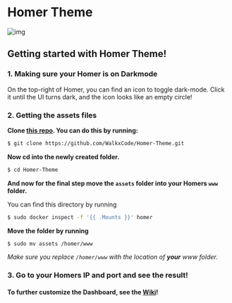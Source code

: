 # **Homer Theme**
![img](https://raw.githubusercontent.com/WalkxCode/Homer-Theme/main/preview.png?token=AQ7E3GREVKRKTQCF7RDD6CTBORDCY)


## Getting started with Homer Theme!

### 1. Making sure your Homer is on Darkmode
On the top-right of Homer, you can find an icon to toggle dark-mode. Click it until the UI turns dark, and the icon looks like an empty circle!

### 2. Getting the assets files
**Clone [this repo](https://github.com/WalkxCode/Homer-Theme). You can do this by running:**
```sh
$ git clone https://github.com/WalkxCode/Homer-Theme.git
```
**Now cd into the newly created folder.**
```sh
$ cd Homer-Theme
```
**And now for the final step move the `assets` folder into your Homers `www` folder.**

You can find this directory by running
```sh
$ sudo docker inspect -f '{{ .Mounts }}' homer
```

**Move the folder by running**
```sh
$ sudo mv assets /homer/www
```
_Make sure you replace `/homer/www` with the location of **your** www folder._

### 3. Go to your Homers IP and port and see the result!

#### To further customize the Dashboard, see the [Wiki](https://github.com/WalkxCode/Homer-Theme/wiki)!
